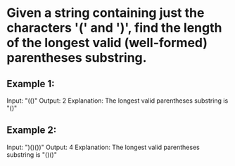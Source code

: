 # Given a string containing just the characters '(' and ')', find the length of the longest valid (well-formed) parentheses substring.

## Example 1:

Input: "(()"
Output: 2
Explanation: The longest valid parentheses substring is "()"

## Example 2:

Input: ")()())"
Output: 4
Explanation: The longest valid parentheses substring is "()()"